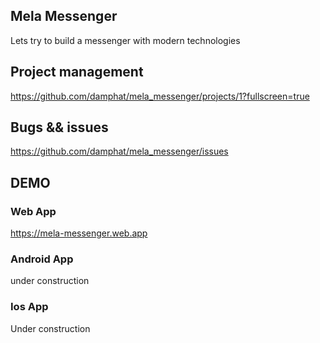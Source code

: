 ## Mela Messenger
Lets try to build a messenger with modern technologies

## Project management
https://github.com/damphat/mela_messenger/projects/1?fullscreen=true

## Bugs && issues
https://github.com/damphat/mela_messenger/issues

## DEMO
### Web App
https://mela-messenger.web.app

### Android App
under construction

### Ios App
Under construction
